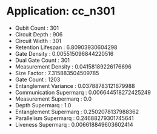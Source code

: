# Application: cc_n301
- Qubit Count : 301
- Circuit Depth : 906
- Circuit Width : 301
- Retention Lifespan : 6.80903930604298
- Gate Density : 0.005515096844220516
- Dual Gate Count : 301
- Measurement Density : 0.04158189226176696
- Size Factor : 7.315883504509785
- Gate Count : 1203
- Entanglement Variance : 0.03788783121679988
- Communication Supermarq : 0.006644518272425249
- Measurement Supermarq : 0.0
- Depth Supermarq : 1.0
- Entanglement Supermarq : 0.2502078137988362
- Parallelism Supermarq : 0.24688279301745641
- Liveness Supermarq : 0.006618849603602414

